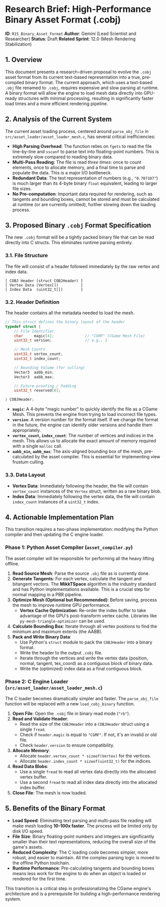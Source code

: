 # Research Brief: High-Performance Binary Asset Format (.cobj)

**ID**: `R15_Binary_Asset_Format`
**Author**: Gemini (Lead Scientist and Researcher)
**Status**: Draft
**Related Sprint**: 12.0 (Mesh Rendering Stabilization)

## 1. Overview

This document presents a research-driven proposal to evolve the `.cobj` asset format from its current text-based representation into a true, pre-compiled binary format. The current approach, which uses a text-based `.obj` file renamed to `.cobj`, requires expensive and slow parsing at runtime. A binary format will allow the engine to load mesh data directly into GPU-ready structures with minimal processing, resulting in significantly faster load times and a more efficient rendering pipeline.

## 2. Analysis of the Current System

The current asset loading process, centered around `parse_obj_file` in `src/asset_loader/asset_loader_mesh.c`, has several critical inefficiencies:

*   **High Parsing Overhead**: The function relies on `fgets` to read the file line-by-line and `sscanf` to parse text into floating-point numbers. This is extremely slow compared to reading binary data.
*   **Multi-Pass Reading**: The file is read *three times*: once to count elements, once to allocate memory, and a final time to parse and populate the data. This is a major I/O bottleneck.
*   **Redundant Data**: The text representation of numbers (e.g., `"0.707107"`) is much larger than its 4-byte binary `float` equivalent, leading to larger file sizes.
*   **No Pre-computation**: Important data required for rendering, such as tangents and bounding boxes, cannot be stored and must be calculated at runtime (or are currently omitted), further slowing down the loading process.

## 3. Proposed Binary `.cobj` Format Specification

The new `.cobj` format will be a tightly packed binary file that can be read directly into C structs. This eliminates runtime parsing entirely.

### 3.1. File Structure

The file will consist of a header followed immediately by the raw vertex and index data.

```
[ COBJ Header (struct COBJHeader) ]
[ Vertex Data (Vertex[])          ]
[ Index Data  (uint32_t[])        ]
```

### 3.2. Header Definition

The header contains all the metadata needed to load the mesh.

```c
// This struct defines the binary layout of the header
typedef struct {
    // File Identifier
    char     magic[4];              // "CGMF" (CGame Mesh File)
    uint32_t version;               // e.g., 1

    // Mesh Counts
    uint32_t vertex_count;
    uint32_t index_count;

    // Bounding Volume (for culling)
    Vector3  aabb_min;
    Vector3  aabb_max;

    // Future-proofing / Padding
    uint32_t reserved[8];

} COBJHeader;
```

*   **`magic`**: A 4-byte "magic number" to quickly identify the file as a CGame Mesh. This prevents the engine from trying to load incorrect file types.
*   **`version`**: A version number for the format itself. If we change the format in the future, the engine can identify older versions and handle them appropriately.
*   **`vertex_count`, `index_count`**: The number of vertices and indices in the mesh. This allows us to allocate the exact amount of memory required with a single `malloc` call.
*   **`aabb_min`, `aabb_max`**: The axis-aligned bounding box of the mesh, pre-calculated by the asset compiler. This is essential for implementing view frustum culling.

### 3.3. Data Layout

*   **Vertex Data**: Immediately following the header, the file will contain `vertex_count` instances of the `Vertex` struct, written as a raw binary blob.
*   **Index Data**: Immediately following the vertex data, the file will contain `index_count` instances of a `uint32_t` index.

## 4. Actionable Implementation Plan

This transition requires a two-phase implementation: modifying the Python compiler and then updating the C engine loader.

### Phase 1: Python Asset Compiler (`asset_compiler.py`)

The asset compiler will be responsible for performing all the heavy lifting offline.

1.  **Read Source Mesh**: Parse the source `.obj` file as is currently done.
2.  **Generate Tangents**: For each vertex, calculate the tangent and bitangent vectors. The **MikkTSpace** algorithm is the industry standard and has Python implementations available. This is a crucial step for normal mapping in a PBR pipeline.
3.  **Optimize Mesh (Optional but Recommended)**: Before saving, process the mesh to improve runtime GPU performance.
    *   **Vertex Cache Optimization**: Re-order the index buffer to take advantage of the GPU's post-transform vertex cache. Libraries like `py-mesh-triangle-optimizer` can be used.
4.  **Calculate Bounding Box**: Iterate through all vertex positions to find the minimum and maximum extents (the AABB).
5.  **Pack and Write Binary Data**:
    *   Use Python's `struct` module to pack the `COBJHeader` into a binary format.
    *   Write the header to the output `.cobj` file.
    *   Iterate through the vertices and write the vertex data (position, normal, tangent, tex_coord) as a contiguous block of binary data.
    *   Write the (optimized) index data as a final contiguous block.

### Phase 2: C Engine Loader (`src/asset_loader/asset_loader_mesh.c`)

The C loader becomes dramatically simpler and faster. The `parse_obj_file` function will be replaced with a new `load_cobj_binary` function.

1.  **Open File**: Open the `.cobj` file in binary read mode (`"rb"`).
2.  **Read and Validate Header**:
    *   Read the size of the `COBJHeader` into a `COBJHeader` struct using a single `fread`.
    *   Check if `header.magic` is equal to `"CGMF"`. If not, it's an invalid or old file.
    *   Check `header.version` to ensure compatibility.
3.  **Allocate Memory**:
    *   Allocate `header.vertex_count * sizeof(Vertex)` for the vertices.
    *   Allocate `header.index_count * sizeof(uint32_t)` for the indices.
4.  **Read Data Blobs**:
    *   Use a single `fread` to read all vertex data directly into the allocated vertex buffer.
    *   Use a second `fread` to read all index data directly into the allocated index buffer.
5.  **Close File**: The mesh is now loaded.

## 5. Benefits of the Binary Format

*   **Load Speed**: Eliminating text parsing and multi-pass file reading will make mesh loading **10-100x faster**. The process will be limited only by disk I/O speed.
*   **File Size**: Binary floating-point numbers and integers are significantly smaller than their text representations, reducing the overall size of the game's assets.
*   **Reduced Complexity**: The C loading code becomes simpler, more robust, and easier to maintain. All the complex parsing logic is moved to the offline Python toolchain.
*   **Runtime Performance**: Pre-calculating tangents and bounding boxes means less work for the engine to do when an object is loaded or rendered for the first time.

This transition is a critical step in professionalizing the CGame engine's architecture and is a prerequisite for building a high-performance rendering system.
